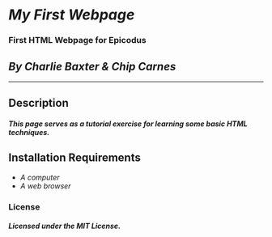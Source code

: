 # _My First Webpage_

### First HTML Webpage for Epicodus

## _By Charlie Baxter & Chip Carnes_

- - -
## Description
##### This page serves as a tutorial exercise for learning some basic HTML techniques.

## Installation Requirements
* _A computer_
* _A web browser_

### License
##### Licensed under the MIT License.
